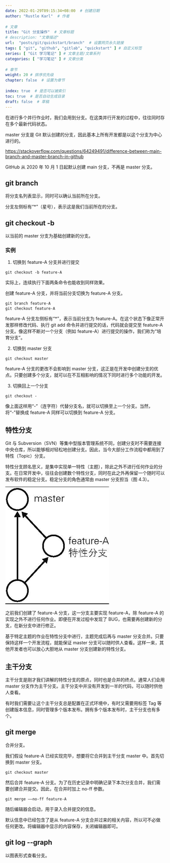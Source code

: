 ```yaml
---
date: 2022-01-29T09:15:34+08:00  # 创建日期
author: "Rustle Karl"  # 作者

# 文章
title: "Git 分支操作"  # 文章标题
# description: "文章描述"
url:  "posts/git/quickstart/branch"  # 设置网页永久链接
tags: [ "git", "github", "gitlab", "quickstart" ] # 自定义标签
series: [ "Git 学习笔记" ] # 文章主题/文章系列
categories: [ "学习笔记" ] # 文章分类

# 章节
weight: 20 # 排序优先级
chapter: false  # 设置为章节

index: true  # 是否可以被索引
toc: true  # 是否自动生成目录
draft: false  # 草稿
---
```


在进行多个并行作业时，我们会用到分支。在这类并行开发的过程中，往往同时存在多个最新代码状态。

master 分支是 Git 默认创建的分支，因此基本上所有开发都是以这个分支为中心进行的。

https://stackoverflow.com/questions/64249491/difference-between-main-branch-and-master-branch-in-github

GitHub 从 2020 年 10 月 1 日起默认创建 main 分支，不再是 master 分支。

## git branch

将分支名列表显示，同时可以确认当前所在分支。

分支左侧标有“*”（星号），表示这是我们当前所在的分支。

## git checkout -b

以当前的 master 分支为基础创建新的分支。

### 实例

1. 切换到 feature-A 分支并进行提交

```shell
git checkout -b feature-A
```

实际上，连续执行下面两条命令也能收到同样效果。

创建 feature-A 分支，并将当前分支切换为 feature-A 分支。

```shell
git branch feature-A
git checkout feature-A
```

feature-A 分支左侧标有“*”，表示当前分支为 feature-A。在这个状态下像正常开发那样修改代码、执行 git add 命令并进行提交的话，代码就会提交至 feature-A 分支。像这样不断对一个分支（例如 feature-A）进行提交的操作，我们称为“培育分支”。

2. 切换到 master 分支

```shell
git checkout master
```

feature-A 分支的更改不会影响到 master 分支，这正是在开发中创建分支的优点。只要创建多个分支，就可以在不互相影响的情况下同时进行多个功能的开发。

3. 切换回上一个分支

```shell
git checkout -
```

像上面这样用“-”（连字符）代替分支名，就可以切换至上一个分支。当然，将“-”替换成 feature-A 同样可以切换到 feature-A 分支。

## 特性分支

Git 与 Subversion（SVN）等集中型版本管理系统不同，创建分支时不需要连接中央仓库，所以能够相对轻松地创建分支。因此，当今大部分工作流程中都用到了特性（Topic）分支。

特性分支顾名思义，是集中实现单一特性（主题），除此之外不进行任何作业的分支。在日常开发中，往往会创建数个特性分支，同时在此之外再保留一个随时可以发布软件的稳定分支。稳定分支的角色通常由 master 分支担当（图 4.3）。

![](../assests/images/图4.3_特性分支的概念.png)

之前我们创建了 feature-A 分支，这一分支主要实现 feature-A，除 feature-A 的实现之外不进行任何作业。即便在开发过程中发现了 BUG，也需要再创建新的分支，在新分支中进行修正。

基于特定主题的作业在特性分支中进行，主题完成后再与 master 分支合并。只要保持这样一个开发流程，就能保证 master 分支可以随时供人查看。这样一来，其他开发者也可以放心大胆地从 master 分支创建新的特性分支。

## 主干分支

主干分支是刚才我们讲解的特性分支的原点，同时也是合并的终点。通常人们会用 master 分支作为主干分支。主干分支中并没有开发到一半的代码，可以随时供他人查看。

有时我们需要让这个主干分支总是配置在正式环境中，有时又需要用标签 Tag 等创建版本信息，同时管理多个版本发布。拥有多个版本发布时，主干分支也有多个。

## git merge

合并分支。

我们假设 feature-A 已经实现完毕，想要将它合并到主干分支 master 中。首先切换到 master 分支。

```shell
git checkout master
```

然后合并 feature-A 分支。为了在历史记录中明确记录下本次分支合并，我们需要创建合并提交。因此，在合并时加上 no-ff 参数。

```shell
git merge ——no-ff feature-A
```

随后编辑器会启动，用于录入合并提交的信息。

默认信息中已经包含了是从 feature-A 分支合并过来的相关内容，所以可不必做任何更改。将编辑器中显示的内容保存，关闭编辑器即可。

## git log --graph

以图表形式查看分支。
